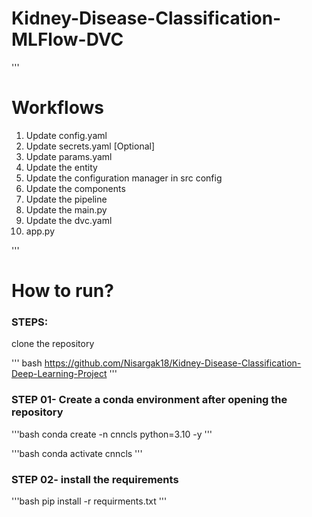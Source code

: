 # Kidney-Disease-Classification-MLFlow-DVC 


'''
# Workflows

1. Update config.yaml
2. Update secrets.yaml [Optional]
3. Update params.yaml
4. Update the entity
5. Update the configuration manager in src config
6. Update the components
7. Update the pipeline
8. Update the main.py
9. Update the dvc.yaml
10. app.py


'''




# How to run?

### STEPS:

clone the repository

''' bash
https://github.com/Nisargak18/Kidney-Disease-Classification-Deep-Learning-Project
'''

### STEP 01- Create a conda environment after opening the repository

'''bash
conda create -n cnncls python=3.10 -y
'''

'''bash
conda activate cnncls
'''

### STEP 02- install the requirements

'''bash
pip install -r requirments.txt
'''

